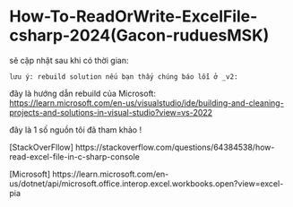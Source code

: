 # How-To-ReadOrWrite-ExcelFile-csharp-2024(Gacon-ruduesMSK)
sẽ cập nhật sau khi có thời gian:
```
lưu ý: rebuild solution nếu bạn thấy chúng báo lỗi ở _v2:
```
đây là hướng dẫn rebuild của Microsoft:
</br>
https://learn.microsoft.com/en-us/visualstudio/ide/building-and-cleaning-projects-and-solutions-in-visual-studio?view=vs-2022

đây là 1 số nguồn tôi đã tham khảo !
<p>[StackOverFllow] https://stackoverflow.com/questions/64384538/how-read-excel-file-in-c-sharp-console<p/>
<p>[Microsoft] https://learn.microsoft.com/en-us/dotnet/api/microsoft.office.interop.excel.workbooks.open?view=excel-pia<p/>
